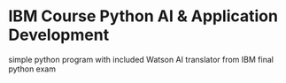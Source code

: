 # IBM Course Python AI & Application Development
simple python program with included Watson AI translator from IBM
final python exam
